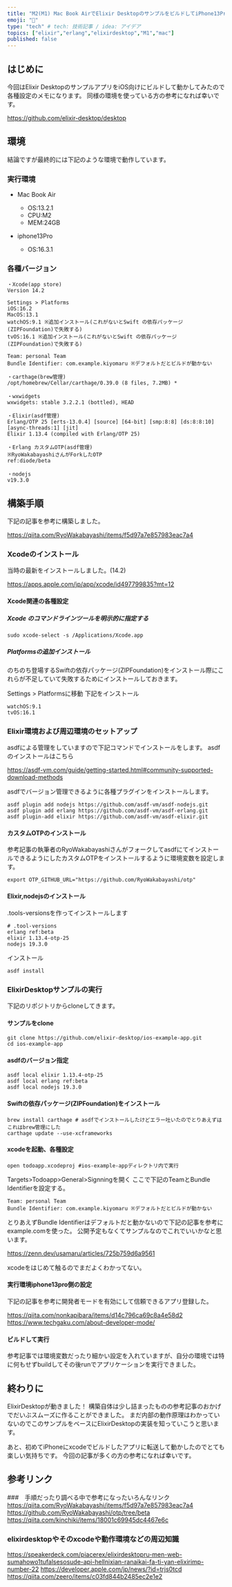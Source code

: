 ```yaml
---
title: "M2(M1) Mac Book AirでElixir DesktopのサンプルをビルドしてiPhone13Proで動かしたメモ"
emoji: "🍎"
type: "tech" # tech: 技術記事 / idea: アイデア
topics: ["elixir","erlang","elixirdesktop","M1","mac"]
published: false
---
```


## はじめに

今回はElixir DesktopのサンプルアプリをiOS向けにビルドして動かしてみたので各種設定のメモになります。
同様の環境を使っている方の参考になれば幸いです。

https://github.com/elixir-desktop/desktop

## 環境

結論ですが最終的には下記のような環境で動作しています。

### 実行環境

- Mac Book Air
  - OS:13.2.1
  - CPU:M2
  - MEM:24GB

- iphone13Pro
  - OS:16.3.1
  
### 各種バージョン

```
・Xcode(app store)
Version 14.2

Settings > Platforms
iOS:16.2
MacOS:13.1
watchOS:9.1 ※追加インストール(これがないとSwift の依存パッケージ (ZIPFoundation)で失敗する)
tvOS:16.1 ※追加インストール(これがないとSwift の依存パッケージ (ZIPFoundation)で失敗する)

Team: personal Team
Bundle Identifier: com.example.kiyomaru ※デフォルトだとビルドが動かない

・carthage(brew管理)
/opt/homebrew/Cellar/carthage/0.39.0 (8 files, 7.2MB) *

・wxwidgets
wxwidgets: stable 3.2.2.1 (bottled), HEAD

・Elixir(asdf管理)
Erlang/OTP 25 [erts-13.0.4] [source] [64-bit] [smp:8:8] [ds:8:8:10] [async-threads:1] [jit]
Elixir 1.13.4 (compiled with Erlang/OTP 25)

・Erlang カスタムOTP(asdf管理)
※RyoWakabayashiさんがForkしたOTP
ref:diode/beta

・nodejs
v19.3.0
```

## 構築手順

下記の記事を参考に構築しました。

https://qiita.com/RyoWakabayashi/items/f5d97a7e857983eac7a4

### Xcodeのインストール

当時の最新をインストールしました。(14.2)

https://apps.apple.com/jp/app/xcode/id497799835?mt=12

#### Xcode関連の各種設定

##### Xcode のコマンドラインツールを明示的に指定する

```
sudo xcode-select -s /Applications/Xcode.app
```

##### Platformsの追加インストール

のちのち登場するSwiftの依存パッケージ(ZIPFoundation)をインストール際にこれらが不足していて失敗するためにインストールしておきます。

Settings > Platformsに移動
下記をインストール
```
watchOS:9.1 
tvOS:16.1
```

### Elixir環境および周辺環境のセットアップ

asdfによる管理をしていますので下記コマンドでインストールをします。
asdfのインストールはこちら

https://asdf-vm.com/guide/getting-started.html#community-supported-download-methods

asdfでバージョン管理できるように各種プラグインをインストールします。

```
asdf plugin add nodejs https://github.com/asdf-vm/asdf-nodejs.git
asdf plugin add erlang https://github.com/asdf-vm/asdf-erlang.git
asdf plugin-add elixir https://github.com/asdf-vm/asdf-elixir.git
```

#### カスタムOTPのインストール

参考記事の執筆者のRyoWakabayashiさんがフォークしてasdfにてインストールできるようにしたカスタムOTPをインストールするように環境変数を設定します。

```
export OTP_GITHUB_URL="https://github.com/RyoWakabayashi/otp"
```

#### Elixir,nodejsのインストール

.tools-versionsを作ってインストールします
```
# .tool-versions
erlang ref:beta
elixir 1.13.4-otp-25
nodejs 19.3.0
```
インストール
```
asdf install
```

### ElixirDesktopサンプルの実行

下記のリポジトリからcloneしてきます。

#### サンプルをclone
```
git clone https://github.com/elixir-desktop/ios-example-app.git
cd ios-example-app
```

#### asdfのバージョン指定
```
asdf local elixir 1.13.4-otp-25
asdf local erlang ref:beta
asdf local nodejs 19.3.0
```

#### Swiftの依存パッケージ(ZIPFoundation)をインストール
```
brew install carthage # asdfでインストールしたけどエラー吐いたのでとりあえずはこれはbrew管理にした
carthage update --use-xcframeworks
```

#### xcodeを起動、各種設定

```
open todoapp.xcodeproj #ios-example-appディレクトリ内で実行
```

Targets>Todoapp>General>Signningを開く
ここで下記のTeamとBundle Identifierを設定する。

```
Team: personal Team
Bundle Identifier: com.example.kiyomaru ※デフォルトだとビルドが動かない
```

とりあえずBundle Identifierはデフォルトだと動かないので下記の記事を参考にexample.comを使った。
公開予定もなくてサンプルなのでこれでいいかなと思います。

https://zenn.dev/usamaru/articles/725b759d6a9561

xcodeをはじめて触るのでまだよくわかってない。

#### 実行環境iphone13pro側の設定

下記の記事を参考に開発者モードを有効にして信頼できるアプリ登録した。

https://qiita.com/nonkapibara/items/d14c796ca69c8a4e58d2
https://www.techgaku.com/about-developer-mode/

#### ビルドして実行

参考記事では環境変数だったり細かい設定を入れていますが、自分の環境では特に何もせずbuildしてその後runでアプリケーションを実行できました。

## 終わりに

ElixirDesktopが動きました！
構築自体は少し詰まったものの参考記事のおかげでだいぶスムーズに作ることができました。
まだ内部の動作原理はわかっていないのでこのサンプルをベースにElixirDesktopの実装を知っていこうと思います。

あと、初めてiPhoneにxcodeでビルドしたアプリに転送して動かしたのでとても楽しい気持ちです。
今回の記事が多くの方の参考になれば幸いです。

## 参考リンク

###　手順だったり調べる中で参考になったいろんなリンク
https://qiita.com/RyoWakabayashi/items/f5d97a7e857983eac7a4
https://github.com/RyoWakabayashi/otp/tree/beta
https://qiita.com/kinchiki/items/18001c69945dc4467e6c


### elixirdesktopやそのxcodeや動作環境などの周辺知識
https://speakerdeck.com/piacerex/elixirdesktopru-men-web-sumahowo1tufalsesosude-api-hellnixian-ranaikai-fa-ti-yan-elixirimp-number-22
https://developer.apple.com/jp/news/?id=trjs0tcd
https://qiita.com/zeero/items/c03fd844b2485ec2e1e2




